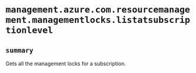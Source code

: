 # `management.azure.com.resourcemanagement.managementlocks.listatsubscriptionlevel`

## `summary`
Gets all the management locks for a subscription.


